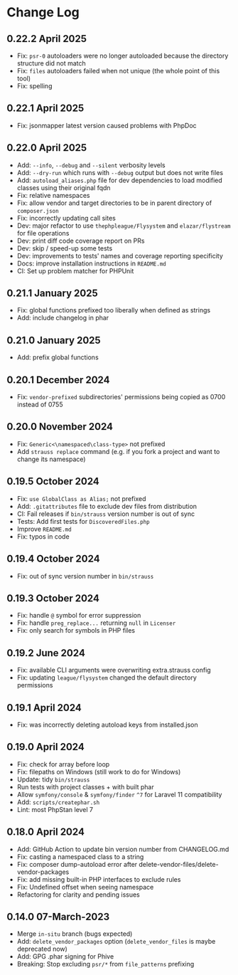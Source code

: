 # Change Log

## 0.22.2 April 2025

* Fix: `psr-0` autoloaders were no longer autoloaded because the directory structure did not match
* Fix: `files` autoloaders failed when not unique (the whole point of this tool)
* Fix: spelling

## 0.22.1 April 2025

* Fix: jsonmapper latest version caused problems with PhpDoc

## 0.22.0 April 2025

* Add: `--info`, `--debug` and `--silent` verbosity levels
* Add: `--dry-run` which runs with `--debug` output but does not write files
* Add: `autoload_aliases.php` file for dev dependencies to load modified classes using their original fqdn
* Fix: relative namespaces
* Fix: allow vendor and target directories to be in parent directory of `composer.json`
* Fix: incorrectly updating call sites
* Dev: major refactor to use `thephpleague/Flysystem` and `elazar/flystream` for file operations
* Dev: print diff code coverage report on PRs
* Dev: skip / speed-up some tests
* Dev: improvements to tests' names and coverage reporting specificity 
* Docs: improve installation instructions in `README.md` 
* CI: Set up problem matcher for PHPUnit

## 0.21.1 January 2025

* Fix: global functions prefixed too liberally when defined as strings
* Add: include changelog in phar

## 0.21.0 January 2025

* Add: prefix global functions

## 0.20.1 December 2024

* Fix: `vendor-prefixed` subdirectories' permissions being copied as 0700 instead of 0755

## 0.20.0 November 2024

* Fix: `Generic<\namespaced\class-type>` not prefixed
* Add `strauss replace` command (e.g. if you fork a project and want to change its namespace)

## 0.19.5 October 2024

* Fix: `use GlobalClass as Alias;` not prefixed
* Add: `.gitattributes` file to exclude dev files from distribution
* CI: Fail releases if `bin/strauss` version number is out of sync
* Tests: Add first tests for `DiscoveredFiles.php`
* Improve `README.md`
* Fix: typos in code

## 0.19.4 October 2024

* Fix: out of sync version number in `bin/strauss`

## 0.19.3 October 2024

* Fix: handle `@` symbol for error suppression
* Fix: handle `preg_replace...` returning `null` in `Licenser`
* Fix: only search for symbols in PHP files

## 0.19.2 June 2024

* Fix: available CLI arguments were overwriting extra.strauss config
* Fix: updating `league/flysystem` changed the default directory permissions

## 0.19.1 April 2024

* Fix: was incorrectly deleting autoload keys from installed.json

## 0.19.0 April 2024

* Fix: check for array before loop
* Fix: filepaths on Windows (still work to do for Windows)
* Update: tidy `bin/strauss`
* Run tests with project classes + with built phar
* Allow `symfony/console` & `symfony/finder` `^7` for Laravel 11 compatibility
* Add: `scripts/createphar.sh`
* Lint: most PhpStan level 7

## 0.18.0 April 2024

* Add: GitHub Action to update bin version number from CHANGELOG.md
* Fix: casting a namespaced class to a string
* Fix: composer dump-autoload error after delete-vendor-files/delete-vendor-packages
* Fix: add missing built-in PHP interfaces to exclude rules
* Fix: Undefined offset when seeing namespace
* Refactoring for clarity and pending issues

## 0.14.0 07-March-2023

* Merge `in-situ` branch (bugs expected)
* Add: `delete_vendor_packages` option (`delete_vendor_files` is maybe deprecated now)
* Add: GPG .phar signing for Phive
* Breaking: Stop excluding `psr/*` from `file_patterns` prefixing
